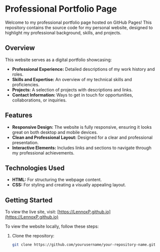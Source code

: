 # Professional Portfolio Page

Welcome to my professional portfolio page hosted on GitHub Pages! This repository contains the source code for my personal website, designed to highlight my professional background, skills, and projects.

## Overview

This website serves as a digital portfolio showcasing:

- **Professional Experience:** Detailed descriptions of my work history and roles.
- **Skills and Expertise:** An overview of my technical skills and proficiencies.
- **Projects:** A selection of projects with descriptions and links.
- **Contact Information:** Ways to get in touch for opportunities, collaborations, or inquiries.

## Features

- **Responsive Design:** The website is fully responsive, ensuring it looks great on both desktop and mobile devices.
- **Clean and Professional Layout:** Designed for a clear and professional presentation.
- **Interactive Elements:** Includes links and sections to navigate through my professional achievements.

## Technologies Used

- **HTML:** For structuring the webpage content.
- **CSS:** For styling and creating a visually appealing layout.

## Getting Started

To view the live site, visit: [https://LennoxP.github.io](https://LennoxP.github.io)

To view the website locally, follow these steps:

1. Clone the repository:
   ```bash
   git clone https://github.com/yourusername/your-repository-name.git

